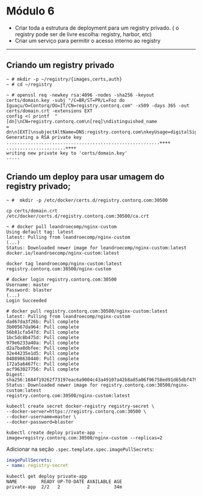 # Módulo 6

- Criar toda a estrutura de deployment para um registry privado. ( o registry pode ser de livre escolha: registry, harbor, etc)
- Criar um serviço para permitir o acesso interno ao registry
--- 

## Criando um registry privado

```
~ # mkdir -p ~/registry/{images,certs,auth}
~ # cd ~/registry
```

```
~ # openssl req -newkey rsa:4096 -nodes -sha256 -keyout certs/domain.key -subj "/C=BR/ST=PR/L=Foz do
Iguaçu/O=Contorq/OU=IT/CN=registry.contorq.com" -x509 -days 365 -out certs/domain.crt -extensions EXT
config <( printf  "[dn]\nCN=registry.contorq.com\n[req]\ndistinguished_name
= dn\n[EXT]\nsubjectAltName=DNS:registry.contorq.com\nkeyUsage=digitalSignature\nextendedKeyUsage=serverAuth")
Generating a RSA private key
.........................................................++++
......................++++
writing new private key to 'certs/domain.key'
-----
```
## Criando um deploy para usar umagem do registry privado;

```
~ #  mkdir -p /etc/docker/certs.d/registry.contorq.com:30500
```
```
cp certs/domain.crt /etc/docker/certs.d/registry.contorq.com:30500/ca.crt
```
```
~ # docker pull leandroecomp/nginx-custom
Using default tag: latest
latest: Pulling from leandroecomp/nginx-custom
(...)
Status: Downloaded newer image for leandroecomp/nginx-custom:latest
docker.io/leandroecomp/nginx-custom:latest
```

```
docker tag leandroecomp/nginx-custom:latest registry.contorq.com:30500/nginx-custom
```

```
# docker login registry.contorq.com:30500
Username: master
Password: blaster
(...)
Login Succeeded
```
```
# docker pull registry.contorq.com:30500/nginx-custom:latest
latest: Pulling from leandroecomp/nginx-custom
dad67da3f26b: Pull complete
3b00567da964: Pull complete
56b81cfa547d: Pull complete
1bc5dc8b475d: Pull complete
979e6233a40a: Pull complete
d2a7ba8dbfee: Pull complete
32e44235e1d5: Pull complete
040898630440: Pull complete
172a5a6467fc: Pull complete
acf963027756: Pull complete
Digest: sha256:1684f19262f73197eac6a9004c43a49107a42b8a85a06f96758ed91d65dbf479
Status: Downloaded newer image for registry.contorq.com:30500/nginx-custom:latest
registry.contorq.com:30500/nginx-custom:latest
```

```
kubectl create secret docker-registry registry-secret \
--docker-server=https://registry.contorq.com:30500 \
--docker-username=master \
--docker-password=blaster
```

```
kubectl create deploy private-app --image=registry.contorq.com:30500/nginx-custom --replicas=2
```
Adicionar na seção `.spec.template.spec.imagePullSecrets`:

```yaml
imagePullSecrets:
- name: registry-secret
```
```
kubectl get deploy private-app
NAME         READY UP-TO-DATE AVAILABLE AGE
private-app  2/2   2          2         34m
```
